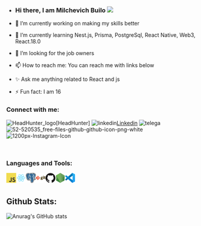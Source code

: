 - ### Hi there, I am Milchevich Builo  <img src="https://media.giphy.com/media/hvRJCLFzcasrR4ia7z/giphy.gif" width="25px">

- 🔭 I’m currently working on making my skills better
- 🌱 I’m currently learning Nest.js, Prisma, PostgreSql, React Native, Web3, React.18.0
- 👀 I’m looking for the job owners
- 📫 How to reach me: You can reach me with links below
- ✨ Ask me anything related to React and js
- ⚡ Fun fact: I am 16

### Connect with me:

![HeadHunter_logo](https://user-images.githubusercontent.com/86561198/161389000-f724fb2e-803f-4394-b4c8-cea6927f21b4.png)[HeadHunter]
![linkedin](https://user-images.githubusercontent.com/86561198/161389002-f3506832-014b-4483-8b25-71145f57162f.png)[Linkedin]
![telega](https://user-images.githubusercontent.com/86561198/161389197-fdf4493e-b988-4289-bfd7-ba6dc17c489b.png)
![52-520535_free-files-github-github-icon-png-white](https://user-images.githubusercontent.com/86561198/161389200-e98ea29c-8d7c-4446-b9bf-f9b3918f21ad.png)
![1200px-Instagram-Icon](https://user-images.githubusercontent.com/86561198/161389006-b5da36d5-4443-4ee1-ac23-68b521cddddf.png)


<br />

### Languages and Tools:

<img align="left" alt="JavaScript" width="26px" src="https://raw.githubusercontent.com/github/explore/80688e429a7d4ef2fca1e82350fe8e3517d3494d/topics/javascript/javascript.png" />
<img align="left" alt="React" width="26px" src="https://raw.githubusercontent.com/github/explore/80688e429a7d4ef2fca1e82350fe8e3517d3494d/topics/react/react.png" />
<img align="left" alt="PostgreSQL" width="26px" src="https://raw.githubusercontent.com/github/explore/80688e429a7d4ef2fca1e82350fe8e3517d3494d/topics/postgresql/postgresql.png" />
<img align="left" alt="Git" width="26px" src="https://raw.githubusercontent.com/github/explore/80688e429a7d4ef2fca1e82350fe8e3517d3494d/topics/git/git.png" />
<img align="left" alt="GitHub" width="26px" src="https://raw.githubusercontent.com/github/explore/78df643247d429f6cc873026c0622819ad797942/topics/github/github.png" />
<img align="left" alt="Node.js" width="26px" src="https://raw.githubusercontent.com/github/explore/80688e429a7d4ef2fca1e82350fe8e3517d3494d/topics/nodejs/nodejs.png" />

<img align="left" alt="Visual Studio Code" width="26px" src="https://raw.githubusercontent.com/github/explore/80688e429a7d4ef2fca1e82350fe8e3517d3494d/topics/visual-studio-code/visual-studio-code.png" />

<br />
<br />

[website]: https://forum.xda-developers.com/m/vibhorchaudhary.5991465/
[linkedin]: https://linkedin.com/in/vibhorchaudhary
[instagram]: https://www.instagram.com/mr.vibhorchaudhary/
[twitter]: https://twitter.com/vibhorchaudhry
[facebook]: https://www.facebook.com/vibhorchaudhary
[github]: https://github.com/vibhorchaudhary
[telegram]: https://t.me/vibhorchaudhary

## Github Stats:
![Anurag's GitHub stats](https://github-readme-stats.vercel.app/api?username=UkrainiAnt&count_private=true)
